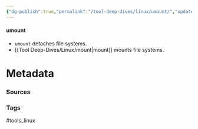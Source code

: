 ```yaml
---
{"dg-publish":true,"permalink":"/tool-deep-dives/linux/umount/","updated":"2025-05-30T10:18:52.610-07:00"}
---
```


#### umount
- `umount` detaches file systems.
- [[Tool Deep-Dives/Linux/mount\|mount]] mounts file systems.






# Metadata

### Sources

### Tags
#tools_linux 